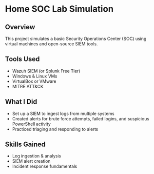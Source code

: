 # Home SOC Lab Simulation

## Overview
This project simulates a basic Security Operations Center (SOC) using virtual machines and open-source SIEM tools.

## Tools Used
- Wazuh SIEM (or Splunk Free Tier)
- Windows & Linux VMs
- VirtualBox or VMware
- MITRE ATT&CK

## What I Did
- Set up a SIEM to ingest logs from multiple systems
- Created alerts for brute force attempts, failed logins, and suspicious PowerShell activity
- Practiced triaging and responding to alerts

## Skills Gained
- Log ingestion & analysis
- SIEM alert creation
- Incident response fundamentals
